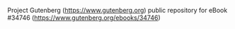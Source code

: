 Project Gutenberg (https://www.gutenberg.org) public repository for eBook #34746 (https://www.gutenberg.org/ebooks/34746)
